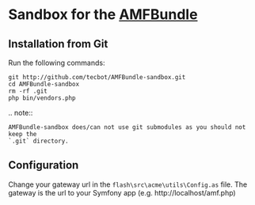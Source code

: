 Sandbox for the [AMFBundle][1]
========================

Installation from Git
---------------------

Run the following commands:

    git http://github.com/tecbot/AMFBundle-sandbox.git
    cd AMFBundle-sandbox
    rm -rf .git
    php bin/vendors.php

.. note::

    AMFBundle-sandbox does/can not use git submodules as you should not keep the
    `.git` directory.

Configuration
-------------

Change your gateway url in the `flash\src\acme\utils\Config.as` file.
The gateway is the url to your Symfony app (e.g. http://localhost/amf.php)

[1]: https://github.com/tecbot/AMFBundle